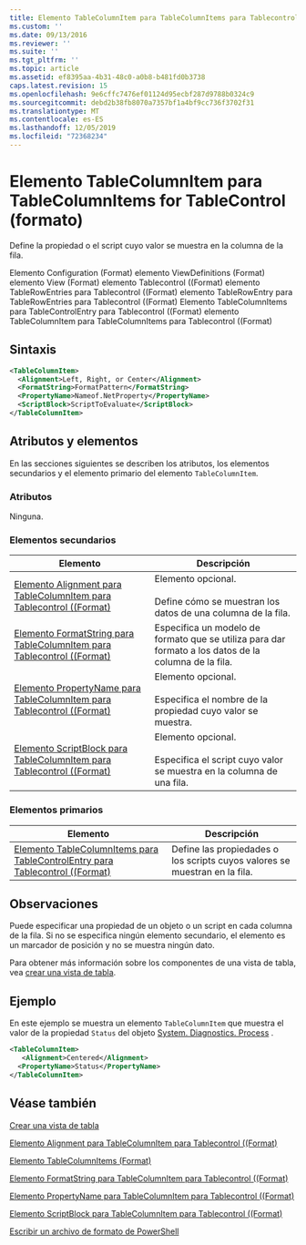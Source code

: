 ```yaml
---
title: Elemento TableColumnItem para TableColumnItems para Tablecontrol ((Format) | Microsoft Docs
ms.custom: ''
ms.date: 09/13/2016
ms.reviewer: ''
ms.suite: ''
ms.tgt_pltfrm: ''
ms.topic: article
ms.assetid: ef8395aa-4b31-48c0-a0b8-b481fd0b3738
caps.latest.revision: 15
ms.openlocfilehash: 9e6cffc7476ef01124d95ecbf287d9788b0324c9
ms.sourcegitcommit: debd2b38fb8070a7357bf1a4bf9cc736f3702f31
ms.translationtype: MT
ms.contentlocale: es-ES
ms.lasthandoff: 12/05/2019
ms.locfileid: "72368234"
---
```

# <a name="tablecolumnitem-element-for-tablecolumnitems-for-tablecontrol-format"></a>Elemento TableColumnItem para TableColumnItems for TableControl (formato)

Define la propiedad o el script cuyo valor se muestra en la columna de la fila.

Elemento Configuration (Format) elemento ViewDefinitions (Format) elemento View (Format) elemento Tablecontrol ((Format) elemento TableRowEntries para Tablecontrol ((Format) elemento TableRowEntry para TableRowEntries para Tablecontrol ((Format) Elemento TableColumnItems para TableControlEntry para Tablecontrol ((Format) elemento TableColumnItem para TableColumnItems para Tablecontrol ((Format)

## <a name="syntax"></a>Sintaxis

```xml
<TableColumnItem>
  <Alignment>Left, Right, or Center</Alignment>
  <FormatString>FormatPattern</FormatString>
  <PropertyName>Nameof.NetProperty</PropertyName>
  <ScriptBlock>ScriptToEvaluate</ScriptBlock>
</TableColumnItem>
```

## <a name="attributes-and-elements"></a>Atributos y elementos

En las secciones siguientes se describen los atributos, los elementos secundarios y el elemento primario del elemento `TableColumnItem`.

### <a name="attributes"></a>Atributos

Ninguna.

### <a name="child-elements"></a>Elementos secundarios

|Elemento|Descripción|
|-------------|-----------------|
|[Elemento Alignment para TableColumnItem para Tablecontrol ((Format)](./alignment-element-for-tablecolumnitem-for-tablecontrol-format.md)|Elemento opcional.<br /><br /> Define cómo se muestran los datos de una columna de la fila.|
|[Elemento FormatString para TableColumnItem para Tablecontrol ((Format)](./formatstring-element-for-tablecolumnitem-for-tablecontrol-format.md)|Especifica un modelo de formato que se utiliza para dar formato a los datos de la columna de la fila.|
|[Elemento PropertyName para TableColumnItem para Tablecontrol ((Format)](./propertyname-element-for-tablecolumnitem-for-tablecontrol-format.md)|Elemento opcional.<br /><br /> Especifica el nombre de la propiedad cuyo valor se muestra.|
|[Elemento ScriptBlock para TableColumnItem para Tablecontrol ((Format)](./scriptblock-element-for-tablecolumnitem-for-tablecontrol-format.md)|Elemento opcional.<br /><br /> Especifica el script cuyo valor se muestra en la columna de una fila.|

### <a name="parent-elements"></a>Elementos primarios

|Elemento|Descripción|
|-------------|-----------------|
|[Elemento TableColumnItems para TableControlEntry para Tablecontrol ((Format)](./tablecolumnitems-element-for-tablerowentry-for-tablecontrol-format.md)|Define las propiedades o los scripts cuyos valores se muestran en la fila.|

## <a name="remarks"></a>Observaciones

Puede especificar una propiedad de un objeto o un script en cada columna de la fila. Si no se especifica ningún elemento secundario, el elemento es un marcador de posición y no se muestra ningún dato.

Para obtener más información sobre los componentes de una vista de tabla, vea [crear una vista de tabla](./creating-a-table-view.md).

## <a name="example"></a>Ejemplo

En este ejemplo se muestra un elemento `TableColumnItem` que muestra el valor de la propiedad `Status` del objeto [System. Diagnostics. Process](/dotnet/api/System.Diagnostics.Process) .

```xml
<TableColumnItem>
   <Alignment>Centered</Alignment>
  <PropertyName>Status</PropertyName>
</TableColumnItem>

```

## <a name="see-also"></a>Véase también

[Crear una vista de tabla](./creating-a-table-view.md)

[Elemento Alignment para TableColumnItem para Tablecontrol ((Format)](./alignment-element-for-tablecolumnitem-for-tablecontrol-format.md)

[Elemento TableColumnItems (Format)](./tablecolumnitems-element-for-tablerowentry-for-tablecontrol-format.md)

[Elemento FormatString para TableColumnItem para Tablecontrol ((Format)](./formatstring-element-for-tablecolumnitem-for-tablecontrol-format.md)

[Elemento PropertyName para TableColumnItem para Tablecontrol ((Format)](./propertyname-element-for-tablecolumnitem-for-tablecontrol-format.md)

[Elemento ScriptBlock para TableColumnItem para Tablecontrol ((Format)](./scriptblock-element-for-tablecolumnitem-for-tablecontrol-format.md)

[Escribir un archivo de formato de PowerShell](./writing-a-powershell-formatting-file.md)
